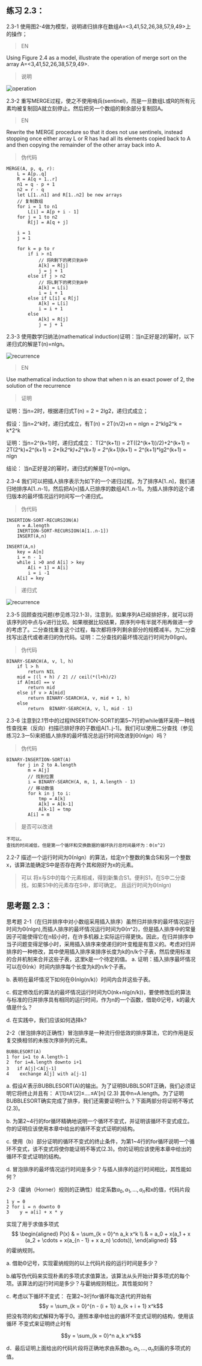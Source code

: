 ## 练习 2.3：

2.3-1 使用图2-4做为模型，说明递归排序在数组A=<3,41,52,26,38,57,9,49>上的操作；

> EN

Using Figure 2.4 as a model, illustrate the operation of merge sort on the array
A=<3,41,52,26,38,57,9,49>.

> 说明

![operation](/CLRS/attach/clrs-e-2-3-1.png)

2.3-2 重写MERGE过程，使之不使用哨兵(sentinel)，而是一旦数组L或R的所有元素均被复制回A就立刻停止。然后把另一个数组的剩余部分复制回A。

> EN

Rewrite the MERGE procedure so that it does not use sentinels, instead stopping
once either array L or R has had all its elements copied back to A and then copying
the remainder of the other array back into A.

> 伪代码
```
MERGE(A, p, q, r):
    L = A[p..q]
    R = A[q + 1..r]
    n1 = q - p + 1
    n2 = r - q
    let L[1..n1] and R[1..n2] be new arrays
    // 复制数组
    for i = 1 to n1
        L[i] = A[p + i - 1]
    for j = 1 to n2
        R[j] = A[q + j]

    i = 1
    j = 1
    
    for k = p to r
        if i > n1
            // 将R剩下的拷贝到A中
            A[k] = R[j]
            j = j + 1
        else if j > n2
            // 将L剩下的拷贝到A中
            A[k] = L[i]
            i = i + 1
        else if L[i] ≤ R[j]
            A[k] = L[i]
            i = i + 1
        else
            A[k] = R[j]
            j = j + 1
```

2.3-3 使用数学归纳法(mathematical induction)证明：当n正好是2的幂时，以下递归式的解是T(n)=nlgn。

![recurrence](/CLRS/attach/clrs-e-2-3-2.png)

> EN

Use mathematical induction to show that when n is an exact power of 2, the solution
of the recurrence

> 证明

证明：当n=2时，根据递归式T(n) = 2 = 2lg2，递归式成立；

假设：当n=2^k时，递归式成立，有T(n) = 2T(n/2)+n = nlgn = 2^klg2^k = k*2^k

证明：当n=2^(k+1)时，递归式成立：
T(2^(k+1)) = 2T((2^(k+1))/2)+2^(k+1)
         = 2T(2^k)+2^(k+1)
         = 2*(k*2^k)+2^(k+1)
         = 2^(k+1)*(k+1)
         = 2^(k+1)*lg2^(k+1)
         = nlgn

结论： 当n正好是2的幂时，递归式的解是T(n)=nlgn。

2.3-4 我们可以把插人排序表示为如下的一个递归过程。为了排序A[1..n]，我们递归地排序A[1..n-1]，然后把A[n]插人已排序的数组A[1..n-1]。为插人排序的这个递归版本的最坏情况运行时间写一个递归式。

> 伪代码
```
INSERTION-SORT-RECURSION(A)
    n = A.length
    INERTION-SORT-RECURSION(A[1..n-1])
    INSERT(A,n)

INSERT(A,n)
    key = A[n]
    i = n - 1
    while i >0 and A[i] > key
        A[i + 1] = A[i]
        i = i -1
    A[i] = key    
```

>递归式

![recurrence](/CLRS/attach/clrs-e-2-3-4.png)

2.3-5 回顾查找问题(参见练习2.1-3)，注意到，如果序列A已经排好序，就可以将该序列的中点与v进行比较。如果根据比较结果，原序列中有半就不用再做进一步的考虑了。二分查找重复这个过程，每次都将序列剩余部分的规模减半。为二分查找写出迭代或者递归的伪代码。证明：二分查找的最坏情况运行时间为Θ(lgn)。

>伪代码
```
BINARY-SEARCH(A, v, l, h)
    if l > h
        return NIL
    mid = ⌈(l + h) / 2⌉ // ceil(*(l+h)/2)
    if A[mid] == v
        return mid
    else if v > A[mid]
        return BINARY-SEARCH(A, v, mid + 1, h)
    else
        return  BINARY-SEARCH(A, v, l, mid - 1)
```

2.3-6 注意到2.1节中的过程INSERTION-SORT的第5~7行的while循环采用一种线性查找来（反向）扫描已排好序的子数组A[1..j-1]。我们可以使用二分查找（参见练习2.3一5)来把插人排序的最坏情况总运行时间改进到Θ(nlgn）吗？

>伪代码
```
BINARY-INSERTION-SORT(A)
    for j in 2 to A.length
        m = A[j]
        // 找到位置
        i = BINARY-SEARCH(A, m, 1, A.length - 1)
        // 移动数值
        for k in j to i:
            tmp = A[k]
            A[k] = A[k-1] 
            A[k-1] = tmp
        A[i] = m
```

> 是否可以改进
```
不可以。
查找的时间减低，但是第一个循环和交换数据的循环执行总时间最坏为：Θ(n^2)
```

2.2-7 描述一个运行时间为0(nlgn）的算法，给定n个整数的集合S和另一个整数x，该算法能确定S中是否存在两个其和刚好为x的元素。
> 可以
> 将x与S中的每个元素相减，得到新集合S1。便利S1，在S中二分查找，如果S1中的元素存在S中，即可确定。
> 且运行时间为Θ(nlgn)



## 思考题 2.3：
思考题
2-1（在归并排序中对小数组采用插入排序）虽然归并排序的最坏情况运行时间为Θ(nlgn),而插人排序的最坏情况运行时间为Θ(n^2)，但是插人排序中的常量因子可能使得它在n较小时，在许多机器上实际运行得更快。因此，在归并排序中当子问题变得足够小时，采用插入排序来使递归的叶变粗是有意义的。考虑对归并排序的一种修改，其中使用插入排序来排序长度为k的n/k个子表，然后使用标准的合并机制来合并这些子表，这里k是一个待定的值。
a. 证明：插入排序最坏情况可以在Θ(nk）时间内排序每个长度为k的n/k个子表。

b. 表明在最坏情况下如何在Θ(nlg(n/k)）时间内合并这些子表。

c. 假定修改后的算法的最坏情况运行时间为O(nk+nlg(n/k))，要使修改后的算法与标准的归并排序具有相同的运行时间，作为n的一个函数，借助Θ记号，k的最大值是什么？

d. 在实践中，我们应该如何选择k?




2-2（冒泡排序的正确性）冒泡排序是一种流行但低效的排序算法，它的作用是反复交换相邻的未按次序排列的元素。
```
BUBBLESORT(A)
1 for i=1 to A.length-1
2  for i=A.length downto i+1
3   if A[j]＜A[j-1]
4    exchange A[j] with a[j-1]
```
a. 假设A'表示BUBBLESORT(A)的输出。为了证明BUBBLSORT正确，我们必须证明它将终止并且有：
A'[1]≤A'[2]≤....≤A'[n]       (2.3)
其中n=A.length。为了证明BUBBLESORT确实完成了排序，我们还需要证明什么？下面两部分将证明不等式(2.3)。

b. 为第2~4行的for循环精确地说明一个循环不变式，并证明该循环不变式成立。你的证明应该使用本章中给出的循环不变式证明的结构。

c. 使用（b）部分证明的循环不变式的终止条件，为第1~4行的for循环说明一个循环不变式，该不变式将使你能证明不等式(2.3)。你的证明应该使用本章中给出的循环不变式证明的结构。

d. 冒泡排序的最坏情况运行时间是多少？与插人排序的运行时间相比，其性能如何？


2-3（霍纳（Horner）规则的正确性）给定系数$a_0, a_1, \ldots, a_n$和x的值，代码片段
```
1 y = 0
2 for i = n downto 0
3    y = a[i] + x * y
```

实现了用于求值多项式
$$ \begin{aligned} P(x) & = \sum_{k = 0}^n a_k x^k \\ & = a_0 + x(a_1 + x (a_2 + \cdots + x(a_{n - 1} + x a_n) \cdots)), \end{aligned} $$
的霍纳规则。

a. 借助Θ记号，实现霍纳规则的以上代码片段的运行时间是多少？

b.编写伪代码来实现朴素的多项式求值算法，该算法从头开始计算多项式的每个项。该算法的运行时间是多少？与霍纳规则相比，其性能如何？

c. 考虑以下循环不变式：
在第2~3行for循环每次迭代的开始有
$$y = \sum_{k = 0}^{n - (i + 1)} a_{k + i + 1} x^k$$
把没有项的和式解释为等于0。遵照本章中给出的循环不变式证明的结构，使用该循环
不变式来证明终止时有 

$$y = \sum_{k = 0}^n a_k x^k$$

d．最后证明上面给出的代码片段将正确地求由系数$a_0, a_1, \ldots, a_n$刻画的多项式的值。
